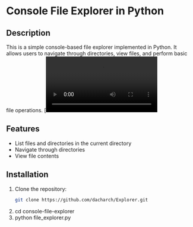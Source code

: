 # Console File Explorer in Python

## Description
This is a simple console-based file explorer implemented in Python. It allows users to navigate through directories, view files, and perform basic file operations.
[!['Video'](https://firebasestorage.googleapis.com/v0/b/portfolio-c1e6a.appspot.com/o/video.mp4?alt=media&token=2b9695ef-0453-4f4a-8c2d-71f1e8233282)


## Features
- List files and directories in the current directory
- Navigate through directories
- View file contents

## Installation
1. Clone the repository:
   ```bash
   git clone https://github.com/dacharch/Explorer.git
2. cd console-file-explorer
3. python file_explorer.py

